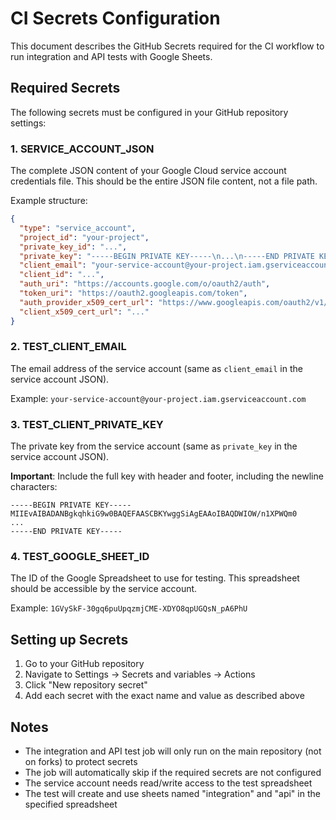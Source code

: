 # CI Secrets Configuration

This document describes the GitHub Secrets required for the CI workflow to run integration and API tests with Google Sheets.

## Required Secrets

The following secrets must be configured in your GitHub repository settings:

### 1. SERVICE_ACCOUNT_JSON
The complete JSON content of your Google Cloud service account credentials file. This should be the entire JSON file content, not a file path.

Example structure:
```json
{
  "type": "service_account",
  "project_id": "your-project",
  "private_key_id": "...",
  "private_key": "-----BEGIN PRIVATE KEY-----\n...\n-----END PRIVATE KEY-----\n",
  "client_email": "your-service-account@your-project.iam.gserviceaccount.com",
  "client_id": "...",
  "auth_uri": "https://accounts.google.com/o/oauth2/auth",
  "token_uri": "https://oauth2.googleapis.com/token",
  "auth_provider_x509_cert_url": "https://www.googleapis.com/oauth2/v1/certs",
  "client_x509_cert_url": "..."
}
```

### 2. TEST_CLIENT_EMAIL
The email address of the service account (same as `client_email` in the service account JSON).

Example: `your-service-account@your-project.iam.gserviceaccount.com`

### 3. TEST_CLIENT_PRIVATE_KEY
The private key from the service account (same as `private_key` in the service account JSON).

**Important**: Include the full key with header and footer, including the newline characters:
```
-----BEGIN PRIVATE KEY-----
MIIEvAIBADANBgkqhkiG9w0BAQEFAASCBKYwggSiAgEAAoIBAQDWIOW/n1XPWQm0
...
-----END PRIVATE KEY-----
```

### 4. TEST_GOOGLE_SHEET_ID
The ID of the Google Spreadsheet to use for testing. This spreadsheet should be accessible by the service account.

Example: `1GVySkF-30gq6puUpqzmjCME-XDYO8qpUGQsN_pA6PhU`

## Setting up Secrets

1. Go to your GitHub repository
2. Navigate to Settings → Secrets and variables → Actions
3. Click "New repository secret"
4. Add each secret with the exact name and value as described above

## Notes

- The integration and API test job will only run on the main repository (not on forks) to protect secrets
- The job will automatically skip if the required secrets are not configured
- The service account needs read/write access to the test spreadsheet
- The test will create and use sheets named "integration" and "api" in the specified spreadsheet